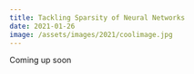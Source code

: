 ```yaml
---
title: Tackling Sparsity of Neural Networks 
date: 2021-01-26
image: /assets/images/2021/coolimage.jpg
---
```

Coming up soon